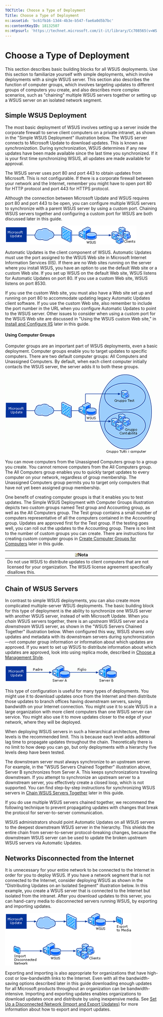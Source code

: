 ```yaml
---
TOCTitle: Choose a Type of Deployment
Title: Choose a Type of Deployment
ms:assetid: 'bc61fb16-13d4-4b3e-b547-fae6a0d5b7bc'
ms:contentKeyID: 18132507
ms:mtpsurl: 'https://technet.microsoft.com/it-it/library/Cc708565(v=WS.10)'
---
```


Choose a Type of Deployment
===========================

This section describes basic building blocks for all WSUS deployments. Use this section to familiarize yourself with simple deployments, which involve deployments with a single WSUS server. This section also describes the function of computer groups, which involves targeting updates to different groups of computers you create, and also describes more complex scenarios, such as "chaining" multiple WSUS servers together or setting up a WSUS server on an isolated network segment.

Simple WSUS Deployment
----------------------

The most basic deployment of WSUS involves setting up a server inside the corporate firewall to serve client computers on a private intranet, as shown in the "Simple WSUS Deployment" illustration below. The WSUS server connects to Microsoft Update to download updates. This is known as *synchronization*. During synchronization, WSUS determines if any new updates have been made available since the last time you synchronized. If it is your first time synchronizing WSUS, all updates are made available for approval.

The WSUS server uses port 80 and port 443 to obtain updates from Microsoft. This is not configurable. If there is a corporate firewall between your network and the Internet, remember you might have to open port 80 for HTTP protocol and port 443 for HTTPS protocol.

Although the connection between Microsoft Update and WSUS requires port 80 and port 443 to be open, you can configure multiple WSUS servers to synchronize with a parent WSUS server by using a custom port. Chaining WSUS servers together and configuring a custom port for WSUS are both discussed later in this guide.

![](images/Cc708565.76f9bd86-31a8-4542-89fb-522b647ab98d(WS.10).gif)

Automatic Updates is the client component of WSUS. Automatic Updates must use the port assigned to the WSUS Web site in Microsoft Internet Information Services (IIS). If there are no Web sites running on the server where you install WSUS, you have an option to use the default Web site or a custom Web site. If you set up WSUS on the default Web site, WSUS listens for Automatic Updates on port 80. If you use a custom Web site, WSUS listens on port 8530.

If you use the custom Web site, you must also have a Web site set up and running on port 80 to accommodate updating legacy Automatic Updates client software. If you use the custom Web site, also remember to include the port number in the URL when you configure Automatic Updates to point to the WSUS server. Other issues to consider when using a custom port for the WSUS Web site are discussed in "Using the WSUS custom Web site," in [Install and Configure IIS](https://technet.microsoft.com/6b2e1035-5b82-45f4-9f51-6cc0ca32fd60) later in this guide.

#### Using Computer Groups

Computer groups are an important part of WSUS deployments, even a basic deployment. Computer groups enable you to target updates to specific computers. There are two default computer groups: All Computers and Unassigned Computers. By default, when each client computer initially contacts the WSUS server, the server adds it to both these groups.

![](images/Cc708565.f74817dd-8d19-497f-b310-f12f0060daa2(WS.10).gif)

You can move computers from the Unassigned Computers group to a group you create. You cannot remove computers from the All Computers group. The All Computers group enables you to quickly target updates to every computer on your network, regardless of group membership. The Unassigned Computers group permits you to target only computers that have not yet been assigned group membership.

One benefit of creating computer groups is that it enables you to test updates. The Simple WSUS Deployment with Computer Groups illustration depicts two custom groups named Test group and Accounting group, as well as the All Computers group. The Test group contains a small number of computers representative of all the computers contained in the Accounting group. Updates are approved first for the Test group. If the testing goes well, you can roll out the updates to the Accounting group. There is no limit to the number of custom groups you can create. There are instructions for creating custom computer groups in [Create Computer Groups for Computers](https://technet.microsoft.com/07c6fa5b-7588-43f2-a495-45df16a2958a) later in this guide.

| ![](images/Cc708565.note(WS.10).gif)Nota                                                                                          |
|----------------------------------------------------------------------------------------------------------------------------------------------------------------|
| Do not use WSUS to distribute updates to client computers that are not licensed for your organization. The WSUS license agreement specifically disallows this. |

Chain of WSUS Servers
---------------------

In contrast to simple WSUS deployments, you can also create more complicated multiple-server WSUS deployments. The basic building block for this type of deployment is the ability to synchronize one WSUS server with another WSUS server, instead of with Microsoft Update. When you *chain* WSUS servers together, there is an *upstream* WSUS server and a *downstream* WSUS server, as shown in the "WSUS Servers Chained Together" illustration below. When configured this way, WSUS shares only updates and metadata with its downstream servers during synchronization—not computer group information or information about which updates are approved. If you want to set up WSUS to distribute information about which updates are approved, look into using replica mode, described in [Choose a Management Style](https://technet.microsoft.com/c18ab8e3-b76d-46a8-84e6-b46adb778098).

![](images/Cc708565.c3755c7d-5d76-4bc3-8f4b-30f76e550de5(WS.10).gif)

This type of configuration is useful for many types of deployments. You might use it to download updates once from the Internet and then distribute those updates to branch offices having downstream servers, saving bandwidth on your Internet connection. You might use it to scale WSUS in a large organization with more client computers than one WSUS server can service. You might also use it to move updates closer to the edge of your network, where they will be deployed.

When deploying WSUS servers in such a hierarchical architecture, three levels is the recommended limit. This is because each level adds additional lag time to propagate updates throughout the chain. Theoretically there is no limit to how deep you can go, but only deployments with a hierarchy five levels deep have been tested.

The downstream server must always synchronize to an upstream server. For example, in the "WSUS Servers Chained Together" illustration above, Server B synchronizes from Server A. This keeps synchronizations traveling downstream. If you attempt to synchronize an upstream server to a downstream server, you effectively create a closed loop, which is not supported. You can find step-by-step instructions for synchronizing WSUS servers in [Chain WSUS Servers Together](https://technet.microsoft.com/ccf5da8c-62c3-4dfd-a5a4-b4da50f0b2ff) later in this guide.

If you do use multiple WSUS servers chained together, we recommend the following technique to prevent propagating updates with changes that break the protocol for server-to-server communication.

WSUS administrators should point Automatic Updates on all WSUS servers to the deepest downstream WSUS server in the hierarchy. This shields the entire chain from server-to-server protocol-breaking changes, because the downstream WSUS server can be used to update the broken upstream WSUS servers via Automatic Updates.

Networks Disconnected from the Internet
---------------------------------------

It is unnecessary for your entire network to be connected to the Internet in order for you to deploy WSUS. If you have a network segment that is not connected to the Internet, consider deploying WSUS as shown in the "Distributing Updates on an Isolated Segment" illustration below. In this example, you create a WSUS server that is connected to the Internet but isolated from the intranet. After you download updates to this server, you can hand-carry media to disconnected servers running WSUS, by exporting and importing updates.

![](images/Cc708565.14d5ffdf-7f91-43de-b59a-71ad8a1a67ab(WS.10).gif)

Exporting and importing is also appropriate for organizations that have high-cost or low-bandwidth links to the Internet. Even with all the bandwidth-saving options described later in this guide downloading enough updates for all Microsoft products throughout an organization can be bandwidth-intensive. Importing and exporting updates enables organizations to download updates once and distribute by using inexpensive media. See [Set Up a Disconnected Network (Import and Export Updates)](https://technet.microsoft.com/4696c613-66f3-483d-8ea9-66bcca74730e) for more information about how to export and import updates.
